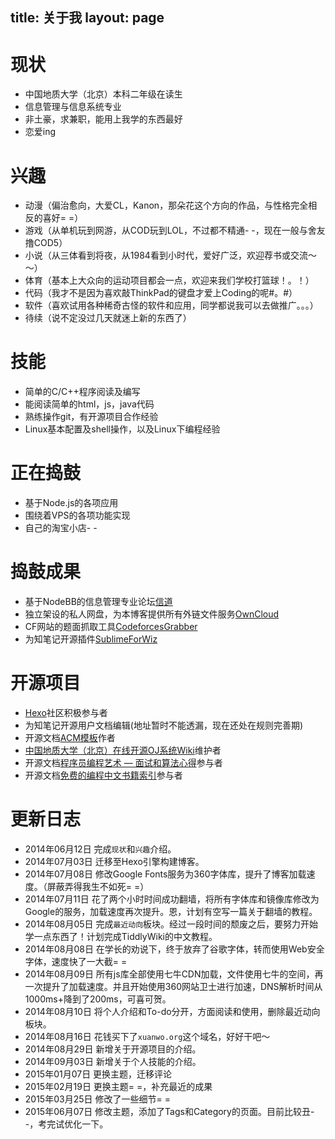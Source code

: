 ﻿title: 关于我
layout: page
---

# 现状
- 中国地质大学（北京）本科二年级在读生
- 信息管理与信息系统专业
- 非土豪，求兼职，能用上我学的东西最好
- 恋爱ing

# 兴趣
- 动漫（偏治愈向，大爱CL，Kanon，那朵花这个方向的作品，与性格完全相反的喜好= =）
- 游戏（从单机玩到网游，从COD玩到LOL，不过都不精通- -，现在一般与舍友撸COD5）
- 小说（从三体看到将夜，从1984看到小时代，爱好广泛，欢迎荐书或交流～～）
- 体育（基本上大众向的运动项目都会一点，欢迎来我们学校打篮球！。！）
- 代码（我才不是因为喜欢敲ThinkPad的键盘才爱上Coding的呢#。#）
- 软件（喜欢试用各种稀奇古怪的软件和应用，同学都说我可以去做推广。。。）
- 待续（说不定没过几天就迷上新的东西了）

# 技能
- 简单的C/C++程序阅读及编写
- 能阅读简单的html，js，java代码
- 熟练操作git，有开源项目合作经验
- Linux基本配置及shell操作，以及Linux下编程经验

# 正在捣鼓
- 基于Node.js的各项应用
- 围绕着VPS的各项功能实现
- 自己的淘宝小店- -

# 捣鼓成果
- 基于NodeBB的信息管理专业论坛[信道](http://xg.xuanwo.org/)
- 独立架设的私人网盘，为本博客提供所有外链文件服务[OwnCloud](http://disk.xuanwo.org/)
- CF网站的题面抓取工具[CodeforcesGrabber](https://github.com/Xuanwo/CodeforcesGrabber)
- 为知笔记开源插件[SublimeForWiz](https://github.com/Xuanwo/SublimeForWiz)

# 开源项目
- [Hexo](https://github.com/hexojs/hexo)社区积极参与者
- 为知笔记开源用户文档编辑(地址暂时不能透漏，现在还处在规则完善期)
- 开源文档[ACM模板](https://github.com/Xuanwo/ACMTemplate)作者
- [中国地质大学（北京）在线开源OJ系统Wiki](http://cugbacm.github.io/oj/)维护者
- 开源文档[程序员编程艺术 — 面试和算法心得](https://github.com/julycoding/The-Art-Of-Programming-By-July)参与者
- 开源文档[免费的编程中文书籍索引](https://github.com/justjavac/free-programming-books-zh_CN)参与者

# 更新日志
- 2014年06月12日 完成`现状`和`兴趣`介绍。
- 2014年07月03日 迁移至Hexo引擎构建博客。
- 2014年07月08日 修改Google Fonts服务为360字体库，提升了博客加载速度。（屏蔽弄得我生不如死= =）
- 2014年07月11日 花了两个小时时间成功翻墙，将所有字体库和镜像库修改为Google的服务，加载速度再次提升。恩，计划有空写一篇关于翻墙的教程。
- 2014年08月05日 完成`最近动向`板块。经过一段时间的颓废之后，要努力开始学一点东西了！计划完成TiddlyWiki的中文教程。
- 2014年08月08日 在学长的劝说下，终于放弃了谷歌字体，转而使用Web安全字体，速度快了一大截= =
- 2014年08月09日 所有js库全部使用七牛CDN加载，文件使用七牛的空间，再一次提升了加载速度。并且开始使用360网站卫士进行加速，DNS解析时间从1000ms+降到了200ms，可喜可贺。
- 2014年08月10日 将个人介绍和To-do分开，方面阅读和使用，删除最近动向板块。
- 2014年08月16日 花钱买下了`xuanwo.org`这个域名，好好干吧～
- 2014年08月29日 新增关于开源项目的介绍。
- 2014年09月03日 新增关于个人技能的介绍。
- 2015年01月07日 更换主题，迁移评论
- 2015年02月19日 更换主题= =，补充最近的成果
- 2015年03月25日 修改了一些细节= =
- 2015年06月07日 修改主题，添加了Tags和Category的页面。目前比较丑- -，考完试优化一下。